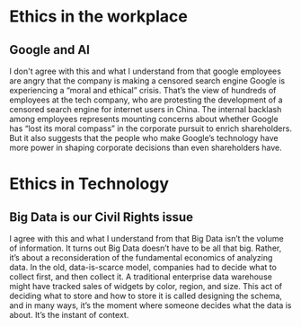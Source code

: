 # Ethics in the workplace

## Google and AI

I don't agree with this and what I understand from that google employees are angry that the company is making a censored search engine
Google is experiencing a “moral and ethical” crisis. That’s the view of hundreds of employees at the tech company, who are protesting the development of a censored search engine for internet users in China.
The internal backlash among employees represents mounting concerns about whether Google has “lost its moral compass” in the corporate pursuit to enrich shareholders. But it also suggests that the people who make Google’s technology have more power in shaping corporate decisions than even shareholders have.
# Ethics in Technology

## Big Data is our Civil Rights issue

I agree with this and what I understand from that Big Data isn’t the volume of information. It turns out Big Data doesn’t have to be all that big. Rather, it’s about a reconsideration of the fundamental economics of analyzing data.
In the old, data-is-scarce model, companies had to decide what to collect first, and then collect it. A traditional enterprise data warehouse might have tracked sales of widgets by color, region, and size. This act of deciding what to store and how to store it is called designing the schema, and in many ways, it’s the moment where someone decides what the data is about. It’s the instant of context.
